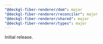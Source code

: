 ```yaml
---
"@deckgl-fiber-renderer/dom": major
"@deckgl-fiber-renderer/reconciler": major
"@deckgl-fiber-renderer/shared": major
"@deckgl-fiber-renderer/types": major
---
```


Initial release.
